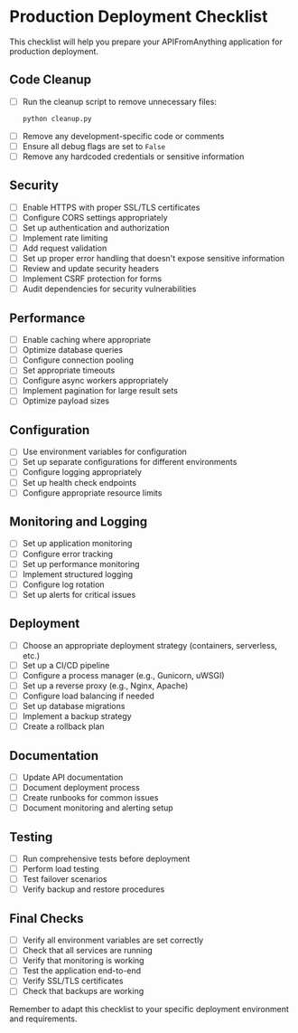 # Production Deployment Checklist

This checklist will help you prepare your APIFromAnything application for production deployment.

## Code Cleanup

- [ ] Run the cleanup script to remove unnecessary files:
  ```bash
  python cleanup.py
  ```
- [ ] Remove any development-specific code or comments
- [ ] Ensure all debug flags are set to `False`
- [ ] Remove any hardcoded credentials or sensitive information

## Security

- [ ] Enable HTTPS with proper SSL/TLS certificates
- [ ] Configure CORS settings appropriately
- [ ] Set up authentication and authorization
- [ ] Implement rate limiting
- [ ] Add request validation
- [ ] Set up proper error handling that doesn't expose sensitive information
- [ ] Review and update security headers
- [ ] Implement CSRF protection for forms
- [ ] Audit dependencies for security vulnerabilities

## Performance

- [ ] Enable caching where appropriate
- [ ] Optimize database queries
- [ ] Configure connection pooling
- [ ] Set appropriate timeouts
- [ ] Configure async workers appropriately
- [ ] Implement pagination for large result sets
- [ ] Optimize payload sizes

## Configuration

- [ ] Use environment variables for configuration
- [ ] Set up separate configurations for different environments
- [ ] Configure logging appropriately
- [ ] Set up health check endpoints
- [ ] Configure appropriate resource limits

## Monitoring and Logging

- [ ] Set up application monitoring
- [ ] Configure error tracking
- [ ] Set up performance monitoring
- [ ] Implement structured logging
- [ ] Configure log rotation
- [ ] Set up alerts for critical issues

## Deployment

- [ ] Choose an appropriate deployment strategy (containers, serverless, etc.)
- [ ] Set up a CI/CD pipeline
- [ ] Configure a process manager (e.g., Gunicorn, uWSGI)
- [ ] Set up a reverse proxy (e.g., Nginx, Apache)
- [ ] Configure load balancing if needed
- [ ] Set up database migrations
- [ ] Implement a backup strategy
- [ ] Create a rollback plan

## Documentation

- [ ] Update API documentation
- [ ] Document deployment process
- [ ] Create runbooks for common issues
- [ ] Document monitoring and alerting setup

## Testing

- [ ] Run comprehensive tests before deployment
- [ ] Perform load testing
- [ ] Test failover scenarios
- [ ] Verify backup and restore procedures

## Final Checks

- [ ] Verify all environment variables are set correctly
- [ ] Check that all services are running
- [ ] Verify that monitoring is working
- [ ] Test the application end-to-end
- [ ] Verify SSL/TLS certificates
- [ ] Check that backups are working

Remember to adapt this checklist to your specific deployment environment and requirements. 